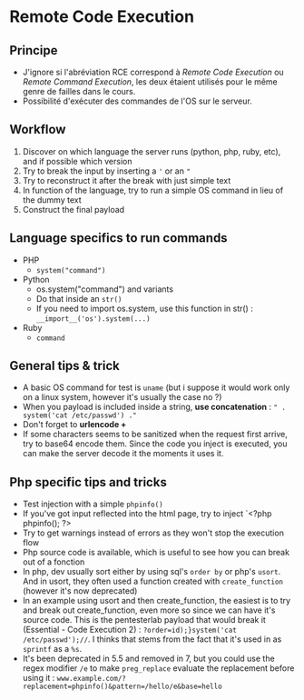 # Remote Code Execution

## Principe

* J'ignore si l'abréviation RCE correspond à _Remote Code Execution_ ou _Remote Command Execution_, les deux étaient utilisés pour le même genre de failles dans le cours.
* Possibilité d'exécuter des commandes de l'OS sur le serveur.

## Workflow

1. Discover on which language the server runs \(python, php, ruby, etc\), and if possible which version
2. Try to break the input by inserting a `'` or an `"`
3. Try to reconstruct it after the break with just simple text
4. In function of the language, try to run a simple OS command in lieu of the dummy text
5. Construct the final payload

## Language specifics to run commands

* PHP
  * `system("command")`
* Python
  * os.system\("command"\) and variants
  * Do that inside an `str()`
  * If you need to import os.system, use this function in str\(\) : `__import__('os').system(...)`
* Ruby
  * `command`

## General tips & trick

* A basic OS command for test is `uname` \(but i suppose it would work only on a linux system, however it's usually the case no ?\)
* When you payload is included inside a string, **use concatenation** : `" . system('cat /etc/passwd') ."`
* Don't forget to **urlencode +**
* If some characters seems to be sanitized when the request first arrive, try to base64 encode them. Since the code you inject is executed, you can make the server decode it the moments it uses it.

## Php specific tips and tricks

* Test injection with a simple `phpinfo()`
* If you've got input reflected into the html page, try to inject \`&lt;?php phpinfo\(\); ?&gt;
* Try to get warnings instead of errors as they won't stop the execution flow
* Php source code is available, which is useful to see how you can break out of a fonction
* In php, dev usually sort either by using sql's `order by` or php's `usort`. And in usort, they often used a function created with `create_function` \(however it's now deprecated\)
* In an example using usort and then create\_function, the easiest is to try and break out create\_function, even more so since we can have it's source code. This is the pentesterlab payload that would break it \(Essential - Code Execution 2\) : `?order=id);}system('cat /etc/passwd');//`. I thinks that stems from the fact that it's used in as `sprintf` as a `%s`.
* It's been deprecated in 5.5 and removed in 7, but you could use the regex modifier `/e` to make `preg_replace` evaluate the replacement before using it :  `www.example.com/?replacement=phpinfo()&pattern=/hello/e&base=hello`

